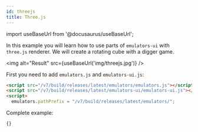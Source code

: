 ```yaml
---
id: threejs 
title: Three.js 
---
```

import useBaseUrl from '@docusaurus/useBaseUrl';

In this example you will learn how to use parts of `emulators-ui` with `three.js` renderer.
We will create a rotating cube with a digger game.

<img alt="Result" src={useBaseUrl('img/threejs.jpg')} />

First you need to add `emulators.js` and `emulators-ui.js`:
```html
<script src="/v7/build/releases/latest/emulators/emulators.js"></script>
<script src="/v7/build/releases/latest/emulators-ui/emulators-ui.js"></script>
<script>
  emulators.pathPrefix = "/v7/build/releases/latest/emulators/";
```

Complete example:
```html title="examples/threejs.html"
{}
```

